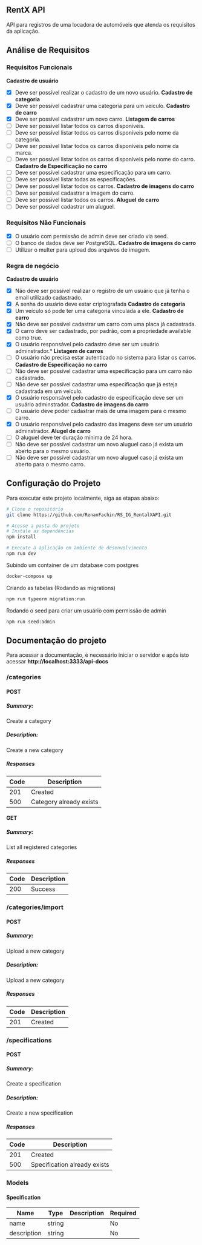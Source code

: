 ## RentX API
API para registros de uma locadora de automóveis que atenda os requisitos da aplicação.


## Análise de Requisitos
### Requisitos Funcionais
**Cadastro de usuário**
- [x] Deve ser possível realizar o cadastro de um novo usuário.
**Cadastro de categoria**
- [x] Deve ser possível cadastrar uma categoria para um veículo.
**Cadastro de carro**
- [X] Deve ser possível cadastrar um novo carro.
**Listagem de carros**
- [ ] Deve ser possível listar todos os carros disponíveis.
- [ ] Deve ser possível listar todos os carros disponíveis pelo nome da categoria.
- [ ] Deve ser possível listar todos os carros disponíveis pelo nome da marca.
- [ ] Deve ser possível listar todos os carros disponíveis pelo nome do carro.
**Cadastro de Especificação no carro**
- [ ] Deve ser possível cadastrar uma especificação para um carro.
- [ ] Deve ser possível listar todas as especificações.
- [ ] Deve ser possível listar todos os carros.
**Cadastro de imagens do carro**
- [ ] Deve ser possível cadastrar a imagem do carro.
- [ ] Deve ser possível listar todos os carros.
**Aluguel de carro**
- [ ] Deve ser possível cadastrar um aluguel.

### Requisitos Não Funcionais
- [x] O usuário com permissão de admin deve ser criado via seed.
- [ ] O banco de dados deve ser PostgreSQL.
**Cadastro de imagens do carro**
- [ ] Utilizar o multer para upload dos arquivos de imagem.

### Regra de negócio
**Cadastro de usuário**
- [x] Não deve ser possível realizar o registro de um usuário que já tenha o email utilizado cadastrado.
- [x] A senha do usuário deve estar criptografada
**Cadastro de categoria**
- [x] Um veículo só pode ter uma categoria vinculada a ele.
**Cadastro de carro**
- [x] Não deve ser possível cadastrar um carro com uma placa já cadastrada.
- [X] O carro deve ser cadastrado, por padrão, com a propriedade available como true.
- [x] O usuário responsável pelo cadastro deve ser um usuário adminstrador.*
**Listagem de carros**
- [ ] O usuário não precisa estar autenticado no sistema para listar os carros.
**Cadastro de Especificação no carro**
- [ ] Não deve ser possível cadastrar uma especificação para um carro não cadastrado.
- [ ] Não deve ser possível cadastrar uma especificação que já esteja cadastrada em um veículo.
- [x] O usuário responsável pelo cadastro de especificação deve ser um usuário adminstrador.
**Cadastro de imagens do carro**
- [ ] O usuário deve poder cadastrar mais de uma imagem para o mesmo carro.
- [x] O usuário responsável pelo cadastro das imagens deve ser um usuário adminstrador.
**Alugel de carro**
- [ ] O aluguel deve ter duração mínima de 24 hora.
- [ ] Não deve ser possível cadastrar um novo aluguel caso já exista um aberto para o mesmo usuário.
- [ ] Não deve ser possível cadastrar um novo aluguel caso já exista um aberto para o mesmo carro.

## Configuração do Projeto

Para executar este projeto localmente, siga as etapas abaixo:

```bash
# Clone o repositório
git clone https://github.com/RenanFachin/RS_IG_RentalXAPI.git

# Acesse a pasta do projeto
# Instale as dependências
npm install

# Execute a aplicação em ambiente de desenvolvimento
npm run dev
```

Subindo um container de um database com postgres
```bash
docker-compose up
```

Criando as tabelas (Rodando as migrations)
```bash
npm run typeorm migration:run
```

Rodando o seed para criar um usuário com permissão de admin
```bash
npm run seed:admin
```

## Documentação do projeto

Para acessar a documentação, é necessário iniciar o servidor e após isto acessar **http://localhost:3333/api-docs**

### /categories

#### POST
##### Summary:

Create a category

##### Description:

Create a new category

##### Responses

| Code | Description |
| ---- | ----------- |
| 201 | Created |
| 500 | Category already exists |

#### GET
##### Summary:

List all registered categories

##### Responses

| Code | Description |
| ---- | ----------- |
| 200 | Success |

### /categories/import

#### POST
##### Summary:

Upload a new category

##### Description:

Upload a new category

##### Responses

| Code | Description |
| ---- | ----------- |
| 201 | Created |

### /specifications

#### POST
##### Summary:

Create a specification

##### Description:

Create a new specification

##### Responses

| Code | Description |
| ---- | ----------- |
| 201 | Created |
| 500 | Specification already exists |

### Models


#### Specification

| Name | Type | Description | Required |
| ---- | ---- | ----------- | -------- |
| name | string |  | No |
| description | string |  | No |


<!-- Libs utilizadas -->
<!-- https://www.npmjs.com/package/tsx -->
<!-- https://www.npmjs.com/package/uuid -->
<!-- https://www.npmjs.com/package/typescript -->
<!-- https://www.npmjs.com/package/multer --> 
<!-- https://www.npmjs.com/package/csv-parse -->
<!-- https://www.npmjs.com/package/swagger-ui-express -->
<!-- https://typeorm.io/ -->
<!-- https://www.npmjs.com/package/tsyringe -->
<!-- https://www.npmjs.com/package/bcrypt -->
<!-- https://www.npmjs.com/package/jsonwebtoken -->
<!-- https://www.npmjs.com/package/express-async-errors -->
<!-- https://jestjs.io/pt-BR/ -->